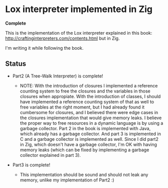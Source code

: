 # Lox interpreter implemented in Zig

**Complete**

This is the implementation of the Lox interpreter explained in this book:
http://craftinginterpreters.com/contents.html but in Zig.

I'm writing it while following the book.

## Status

- Part2 (A Tree-Walk Interpreter) is complete!
    - NOTE: With the introduction of closures I implemented a reference
      counting system to free the closures and the variables in those closures
      when appropiate.  With the introduction of classes, I should have
      implemented a reference counting system of that as well to free variables
      at the right moment, but I had already found it cumbersome for closures,
      and I believed there were edge cases in the closures implementation that
      would give memory leaks.  I believe the proper way to free resources in a
      dynamic language is by using a garbage collector.  Part 2 in the book is
      implemented with Java, which already has a garbage collector.  And part 3
      is implemented in C and a garbage collector is implemented as well.
      Since I did part2 in Zig, which doesn't have a garbage collector, I'm OK
      with having memory leaks (which can be fixed by implementing a garbage
      collector explained in part 3).

- Part3 is complete!
    - This implementation should be sound and should not leak any memory,
      unlike my implementation of Part2 :)
